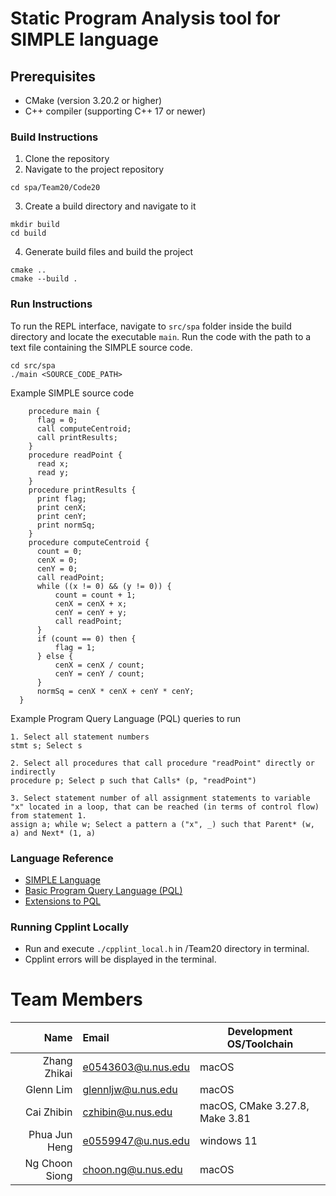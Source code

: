 # Static Program Analysis tool for SIMPLE language

## Prerequisites
- CMake (version 3.20.2 or higher)
- C++ compiler (supporting C++ 17 or newer)

### Build Instructions

1. Clone the repository
2. Navigate to the project repository
```shell
cd spa/Team20/Code20
```
3. Create a build directory and navigate to it
```shell
mkdir build
cd build
```
4. Generate build files and build the project
```shell
cmake ..
cmake --build .
```

### Run Instructions

To run the REPL interface, navigate to `src/spa` folder inside the build directory and 
locate the executable `main`. Run the code with the path to a text file containing the SIMPLE source code.

```shell
cd src/spa
./main <SOURCE_CODE_PATH>
```

Example SIMPLE source code
```text
    procedure main {
      flag = 0;
      call computeCentroid;
      call printResults;
    }
    procedure readPoint {
      read x;
      read y;
    }
    procedure printResults {
      print flag;
      print cenX;
      print cenY;
      print normSq;
    }
    procedure computeCentroid {
      count = 0;
      cenX = 0;
      cenY = 0;
      call readPoint;
      while ((x != 0) && (y != 0)) {
          count = count + 1;
          cenX = cenX + x;
          cenY = cenY + y;
          call readPoint;
      }
      if (count == 0) then {
          flag = 1;
      } else {
          cenX = cenX / count;
          cenY = cenY / count;
      }
      normSq = cenX * cenX + cenY * cenY;
  }
```

Example Program Query Language (PQL) queries to run
```
1. Select all statement numbers
stmt s; Select s 

2. Select all procedures that call procedure "readPoint" directly or indirectly
procedure p; Select p such that Calls* (p, "readPoint")

3. Select statement number of all assignment statements to variable "x" located in a loop, that can be reached (in terms of control flow) from statement 1.
assign a; while w; Select a pattern a ("x", _) such that Parent* (w, a) and Next* (1, a)
```

### Language Reference
- [SIMPLE Language](https://nus-cs3203.github.io/course-website/contents/basic-spa-requirements/simple-programming.html)
- [Basic Program Query Language (PQL)](https://nus-cs3203.github.io/course-website/contents/basic-spa-requirements/program-query-language/introduction.html)
- [Extensions to PQL](https://nus-cs3203.github.io/course-website/contents/advanced-spa-requirements/pql.html)

### Running Cpplint Locally

- Run and execute `./cpplint_local.h` in /Team20 directory in terminal.
- Cpplint errors will be displayed in the terminal.

# Team Members

Name | Email              | Development OS/Toolchain
-:|:-------------------|-|
Zhang Zhikai | e0543603@u.nus.edu | macOS
Glenn Lim | glennljw@u.nus.edu | macOS
Cai Zhibin | czhibin@u.nus.edu  | macOS, CMake 3.27.8, Make 3.81
Phua Jun Heng | e0559947@u.nus.edu | windows 11
Ng Choon Siong | choon.ng@u.nus.edu | macOS
